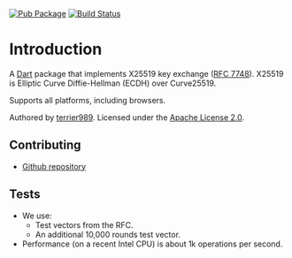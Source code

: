 [![Pub Package](https://img.shields.io/pub/v/curve25519.svg)](https://pub.dev/packages/curve25519)
[![Build Status](https://travis-ci.org/gohilla/curve25519.svg?branch=master)](https://travis-ci.org/gohilla/curve25519)

# Introduction
A [Dart](https://dartlang.org) package that implements X25519 key exchange
([RFC 7748](https://tools.ietf.org/html/rfc7748)). X25519 is Elliptic Curve Diffie-Hellman
(ECDH) over Curve25519.

Supports all platforms, including browsers.

Authored by [terrier989](https://github.com/terrier989).
Licensed under the [Apache License 2.0](LICENSE).

## Contributing
  * [Github repository](https://github.com/terrier989/curve25519)

## Tests
  * We use:
    * Test vectors from the RFC.
    * An additional 10,000 rounds test vector.
  * Performance (on a recent Intel CPU) is about 1k operations per second.
